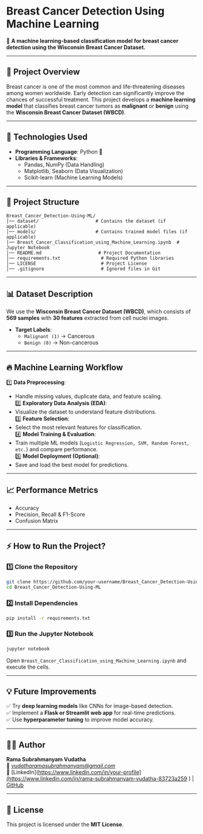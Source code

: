 # Breast Cancer Detection Using Machine Learning

🔬 **A machine learning-based classification model for breast cancer detection using the Wisconsin Breast Cancer Dataset.**

---

## 📌 Project Overview  
Breast cancer is one of the most common and life-threatening diseases among women worldwide. Early detection can significantly improve the chances of successful treatment. This project develops a **machine learning model** that classifies breast cancer tumors as **malignant** or **benign** using the **Wisconsin Breast Cancer Dataset (WBCD)**.

---

## 🚀 Technologies Used  
- **Programming Language**: Python 🐍  
- **Libraries & Frameworks**:  
  - Pandas, NumPy (Data Handling)  
  - Matplotlib, Seaborn (Data Visualization)  
  - Scikit-learn (Machine Learning Models)  

---

## 📂 Project Structure  
```
Breast_Cancer_Detection-Using-ML/
│── dataset/                     # Contains the dataset (if applicable)
│── models/                      # Contains trained model files (if applicable)
│── Breast_Cancer_Classification_using_Machine_Learning.ipynb  # Jupyter Notebook
│── README.md                     # Project Documentation
│── requirements.txt               # Required Python libraries
│── LICENSE                        # Project License
│── .gitignore                     # Ignored files in Git
```

---

## 📊 Dataset Description  
We use the **Wisconsin Breast Cancer Dataset (WBCD)**, which consists of **569 samples** with **30 features** extracted from cell nuclei images.

- **Target Labels**:  
  - `Malignant (1)` → Cancerous  
  - `Benign (0)` → Non-cancerous  

---

## 🔥 Machine Learning Workflow  
1️⃣ **Data Preprocessing**:  
   - Handle missing values, duplicate data, and feature scaling.  
2️⃣ **Exploratory Data Analysis (EDA)**:  
   - Visualize the dataset to understand feature distributions.  
3️⃣ **Feature Selection**:  
   - Select the most relevant features for classification.  
4️⃣ **Model Training & Evaluation**:  
   - Train multiple ML models (`Logistic Regression, SVM, Random Forest, etc.`) and compare performance.  
5️⃣ **Model Deployment (Optional)**:  
   - Save and load the best model for predictions.  

---

## 📈 Performance Metrics  
- Accuracy  
- Precision, Recall & F1-Score  
- Confusion Matrix  

---

## ⚡ How to Run the Project?  
### 1️⃣ Clone the Repository  
```bash
git clone https://github.com/your-username/Breast_Cancer_Detection-Using-ML.git
cd Breast_Cancer_Detection-Using-ML
```
### 2️⃣ Install Dependencies  
```bash
pip install -r requirements.txt
```
### 3️⃣ Run the Jupyter Notebook  
```bash
jupyter notebook
```
Open `Breast_Cancer_Classification_using_Machine_Learning.ipynb` and execute the cells.

---

## 💡 Future Improvements  
✅ Try **deep learning models** like CNNs for image-based detection.  
✅ Implement a **Flask or Streamlit web app** for real-time predictions.  
✅ Use **hyperparameter tuning** to improve model accuracy.  

---

## 👨‍💻 Author  
**Rama Subrahmanyam Vudatha**  
📧 *vudatharamasubrahmanyam@gmail.com*  
🔗 [LinkedIn](https://www.linkedin.com/in/your-profile](https://www.linkedin.com/in/rama-subrahmanyam-vudatha-83723a259 ) | [GitHub](https://github.com/VRam9930)  

---

## 📜 License  
This project is licensed under the **MIT License**.  

